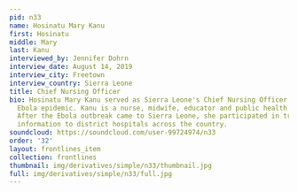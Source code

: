 ```yaml
---
pid: n33
name: Hosinatu Mary Kanu
first: Hosinatu
middle: Mary
last: Kanu
interviewed_by: Jennifer Dohrn
interview_date: August 14, 2019
interview_city: Freetown
interview_country: Sierra Leone
title: Chief Nursing Officer
bio: Hosinatu Mary Kanu served as Sierra Leone's Chief Nursing Officer during the
  Ebola epidemic. Kanu is a nurse, midwife, educator and public health specialist.
  After the Ebola outbreak came to Sierra Leone, she participated in trainings, disseminating
  information to district hospitals across the country.
soundcloud: https://soundcloud.com/user-99724974/n33
order: '32'
layout: frontlines_item
collection: frontlines
thumbnail: img/derivatives/simple/n33/thumbnail.jpg
full: img/derivatives/simple/n33/full.jpg
---
```

